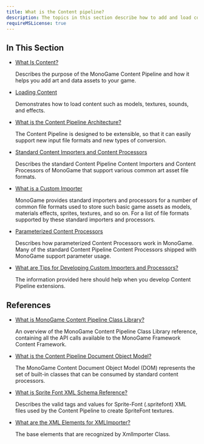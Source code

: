 ```yaml
---
title: What is the Content pipeline?
description: The topics in this section describe how to add and load content such as textures, meshes, sounds, and data in your game.
requireMSLicense: true
---
```


## In This Section

* [What Is Content?](CP_Overview.md)

  Describes the purpose of the MonoGame Content Pipeline and how it helps you add art and data assets to your game.

* [Loading Content](../../howto/Content_Pipeline/HowTo_GameContent_Add.md)

  Demonstrates how to load content such as models, textures, sounds, and effects.

* [What is the Content Pipeline Architecture?](CP_Architecture.md)

  The Content Pipeline is designed to be extensible, so that it can easily support new input file formats and new types of conversion.

* [Standard Content Importers and Content Processors](CP_StdImpsProcs.md)

  Describes the standard Content Pipeline Content Importers and Content Processors of MonoGame that support various common art asset file formats.

* [What is  a Custom Importer](CP_AddCustomProcImp.md)

  MonoGame provides standard importers and processors for a number of common file formats used to store such basic game assets as models, materials effects, sprites, textures, and so on. For a list of file formats supported by these standard importers and processors.

* [Parameterized Content Processors](CP_StdParamProcs.md)

  Describes how parameterized Content Processors work in MonoGame. Many of the standard Content Pipeline Content Processors shipped with MonoGame support parameter usage.

* [What are Tips for Developing Custom Importers and Processors?](CP_Tips_For_Developing.md)

  The information provided here should help when you develop Content Pipeline extensions.

## References

* [What is MonoGame Content Pipeline Class Library?](CP_Class_Library.md)

  An overview of the MonoGame Content Pipeline Class Library reference, containing all the API calls available to the MonoGame Framework Content Framework.

* [What is the Content Pipeline Document Object Model?](CP_DOM.md)

  The MonoGame Content Document Object Model (DOM) represents the set of built-in classes that can be consumed by standard content processors.

* [What is Sprite Font XML Schema Reference?](CP_SpriteFontSchema.md)

  Describes the valid tags and values for Sprite-Font (.spritefont) XML files used by the Content Pipeline to create SpriteFont textures.

* [What are the XML Elements for XMLImporter?](CP_XML_Elements.md)

  The base elements that are recognized by XmlImporter Class.
